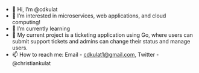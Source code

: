 - 👋 Hi, I’m @cdkulat
- 👀 I’m interested in microservices, web applications, and cloud computing!
- 🌱 I’m currently learning 
- 💞 My current project is a ticketing application using Go, where users can submit support tickets and admins
can change their status and manage users.
- 📫 How to reach me: Email - cdkulat1@gmail.com, Twitter - @christiankulat

<!---
b00lat/b00lat is a ✨ special ✨ repository because its `README.md` (this file) appears on your GitHub profile.
You can click the Preview link to take a look at your changes.
--->
